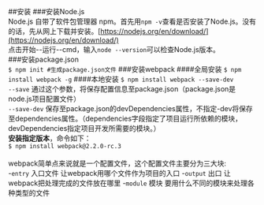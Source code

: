 ##安装
###安装Node.js<br>
Node.js 自带了软件包管理器 npm。首先用`npm -v`查看是否安装了Node.js。没有的话，先从网上下载并安装。[https://nodejs.org/en/download/](https://nodejs.org/en/download/)<br>
点击开始--运行--cmd，输入`node --version`可以检查Node.js版本。<br>
###安装package.json<br>
`
$ npm init #生成package.json文件
`
###安装webpack
####全局安装
`
$ npm install webpack -g
`
####本地安装
`
$ npm install webpack --save-dev
`<br>
`--save` 通过这个参数，将保存配置信息至package.json（package.json是node.js项目配置文件）<br>
`--save-dev` 保存至package.json的devDependencies属性，不指定-dev将保存至dependencies属性。（dependencies字段指定了项目运行所依赖的模块，devDependencies指定项目开发所需要的模块。）<br>
**安装指定版本**，命令如下：<br>
`
$ npm install webpack@2.2.0-rc.3
`<br>
<br>
webpack简单点来说就是一个配置文件，这个配置文件主要分为三大块:<br>
-`entry` 入口文件 让webpack用哪个文件作为项目的入口
-`output` 出口 让webpack把处理完成的文件放在哪里
-`module` 模块 要用什么不同的模块来处理各种类型的文件
